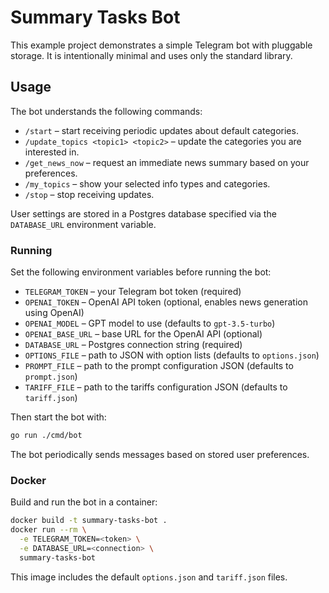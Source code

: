 # Summary Tasks Bot

This example project demonstrates a simple Telegram bot with pluggable storage.
It is intentionally minimal and uses only the standard library.

## Usage

The bot understands the following commands:

* `/start` – start receiving periodic updates about default categories.
* `/update_topics <topic1> <topic2>` – update the categories you are interested in.
* `/get_news_now` – request an immediate news summary based on your preferences.
* `/my_topics` – show your selected info types and categories.
* `/stop` – stop receiving updates.

User settings are stored in a Postgres database specified via the `DATABASE_URL` environment variable.

### Running

Set the following environment variables before running the bot:

* `TELEGRAM_TOKEN` – your Telegram bot token (required)
* `OPENAI_TOKEN` – OpenAI API token (optional, enables news generation using OpenAI)
* `OPENAI_MODEL` – GPT model to use (defaults to `gpt-3.5-turbo`)
* `OPENAI_BASE_URL` – base URL for the OpenAI API (optional)
* `DATABASE_URL` – Postgres connection string (required)
* `OPTIONS_FILE` – path to JSON with option lists (defaults to `options.json`)
* `PROMPT_FILE` – path to the prompt configuration JSON (defaults to `prompt.json`)
* `TARIFF_FILE` – path to the tariffs configuration JSON (defaults to `tariff.json`)

Then start the bot with:

```bash
go run ./cmd/bot
```

The bot periodically sends messages based on stored user preferences.

### Docker

Build and run the bot in a container:

```bash
docker build -t summary-tasks-bot .
docker run --rm \
  -e TELEGRAM_TOKEN=<token> \
  -e DATABASE_URL=<connection> \
  summary-tasks-bot
```

This image includes the default `options.json` and `tariff.json` files.
